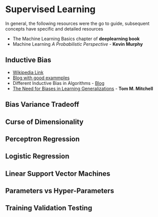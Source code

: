 # Supervised Learning
In general, the following resources were the go to guide, subsequent concepts have specific and detailed resources
* The Machine Learning Basics chapter of **deeplearning book**
*  Machine Learning *A Probabilistic Perspective* - **Kevin Murphy**
## Inductive Bias

* [Wikipedia Link](https://en.wikipedia.org/wiki/Inductive_bias)
* [Blog with good exammples](http://lesswrong.com/lw/hg/inductive_bias/)
* Different Inductive Bias in Algorithms - [Blog](http://www.lauradhamilton.com/inductive-biases-various-machine-learning-algorithms)
* [The Need for Biases in Learning Generalizations](http://citeseerx.ist.psu.edu/viewdoc/download;jsessionid=6D93F56FC5169A001C81C18C276235CB?doi=10.1.1.19.5466&rep=rep1&type=pdf) - **Tom M. Mitchell**

## Bias Variance Tradeoff
## Curse of Dimensionality
## Perceptron Regression
## Logistic Regression
## Linear Support Vector Machines
## Parameters vs Hyper-Parameters
## Training Validation Testing
